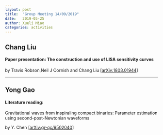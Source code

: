 ```yaml
---
layout: post
title:  "Group Meeting 14/09/2019"
date:   2019-05-25
author: Xueli Miao
categories: activities
---
```




## Chang Liu

#### Paper presentation: The construction and use of LISA sensitivity curves

by Travis Robson,Neil J Cornish and Chang Liu [[arXiv:1803.01944](https://arxiv.org/abs/1803.01944)]

---

## Yong Gao

#### Literature reading: 
Gravitational waves from inspiraling compact binaries: Parameter estimation using second-post-Newtonian waveforms

by Y. Chen [[arXiv:gr-qc/9502040](https://arxiv.org/abs/gr-qc/9502040)]
